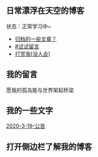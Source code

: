 ## 日常漂浮在天空的博客

状态：正常学习中~
- [归档的一些文章？](https://hongchenkai.github.io/tags)
- [#试试留言](https://hongchenkai.github.io/comments)
- [打赏我[没人会]](hhttps://hongchenkai.github.io/merger)
<!-- slide vertical=true -->

## 我的留言
愿我的孤岛能与世界架起桥梁


<!-- slide -->

## 我的一些文字
[2020-3-19-公告](https://inforest.xzzxz.cn/_posts/2020-03-19-%E9%80%9A%E7%9F%A5/)

<!-- slide vertical=true -->
## 打开侧边栏了解我的博客

